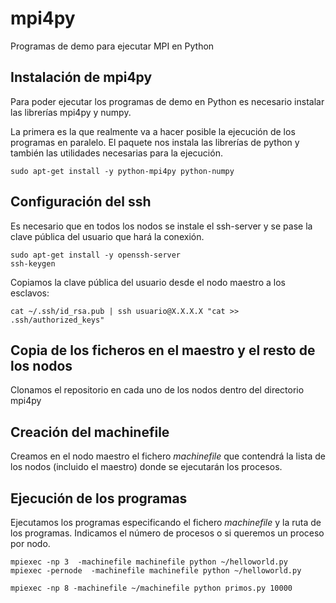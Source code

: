 # mpi4py
Programas de demo para ejecutar MPI en Python

## Instalación de mpi4py
Para poder ejecutar los programas de demo en Python es necesario instalar las librerías mpi4py y numpy. 

La primera es la que realmente va a hacer posible la ejecución de los programas en paralelo. El paquete nos instala las librerías de python y también las utilidades necesarias para la ejecución.

    sudo apt-get install -y python-mpi4py python-numpy

## Configuración del ssh
Es necesario que en todos los nodos se instale el ssh-server y se pase la clave pública del usuario que hará la conexión.

    sudo apt-get install -y openssh-server
    ssh-keygen

Copiamos la clave pública del usuario desde el nodo maestro a los esclavos:

    cat ~/.ssh/id_rsa.pub | ssh usuario@X.X.X.X "cat >> .ssh/authorized_keys"

## Copia de los ficheros en el maestro y el resto de los nodos
Clonamos el repositorio en cada uno de los nodos dentro del directorio mpi4py

## Creación del machinefile
Creamos en el nodo maestro el fichero *machinefile* que contendrá la lista de los nodos (incluido el maestro) donde se ejecutarán los procesos.

## Ejecución de los programas
Ejecutamos los programas especificando el fichero *machinefile* y la ruta de los programas. Indicamos el número de procesos o si queremos un proceso por nodo.

    mpiexec -np 3  -machinefile machinefile python ~/helloworld.py
    mpiexec -pernode  -machinefile machinefile python ~/helloworld.py
    
    mpiexec -np 8 -machinefile ~/machinefile python primos.py 10000
